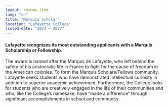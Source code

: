 ```yaml
---
layout: resume-item
lang: "en"
title: "Marquis Scholar"
location: "Lafayette College"
listed-date: "2023 — 2027"
---
```


#### Lafayette recognizes its most outstanding applicants with a Marquis Scholarship or Fellowship.

The award is named after the Marquis de Lafayette, who left behind the safety of his aristocratic life in France to
fight for the cause of freedom in the American colonies. To form the Marquis Scholars/Fellows community, Lafayette seeks
students who have demonstrated intellectual curiosity in addition to superior academic achievement. Furthermore, the
College looks for students who are creatively engaged in the life of their communities and who, like the College’s
namesake, have “made a difference” through significant accomplishments in school and community.